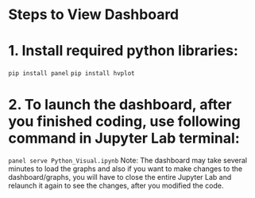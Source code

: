 # Steps to View Dashboard
# 1. Install required python libraries:
` pip install panel `
` pip install hvplot `
# 2. To launch the dashboard, after you finished coding, use following command in Jupyter Lab terminal:
` panel serve Python_Visual.ipynb `
Note: The dashboard may take several minutes to load the graphs and also if you want to make changes to the dashboard/graphs, you will have to close the entire Jupyter Lab and relaunch it again to see the changes, after you modified the code.
